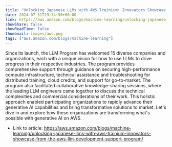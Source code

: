 ```yaml
---
title: "Unlocking Japanese LLMs with AWS Trainium: Innovators Showcase from the AWS LLM Development Support Program"
date: 2024-07-31T19:34:50+00:00
link: https://aws.amazon.com/blogs/machine-learning/unlocking-japanese-llms-with-aws-trainium-innovators-showcase-from-the-aws-llm-development-support-program/
showShare: false
showReadTime: false
thumbnail: images/aws.png
tags: ["aws.amazon.com/blogs/machine-learning"]
---
```

Since its launch, the LLM Program has welcomed 15 diverse companies and organizations, each with a unique vision for how to use LLMs to drive progress in their respective industries. The program provides comprehensive support through guidance on securing high-performance compute infrastructure, technical assistance and troubleshooting for distributed training, cloud credits, and support for go-to-market. The program also facilitated collaborative knowledge-sharing sessions, where the leading LLM engineers came together to discuss the technical complexities and commercial considerations of their work. This holistic approach enabled participating organizations to rapidly advance their generative AI capabilities and bring transformative solutions to market. Let's dive in and explore how these organizations are transforming what's possible with generative AI on AWS.

- Link to article: https://aws.amazon.com/blogs/machine-learning/unlocking-japanese-llms-with-aws-trainium-innovators-showcase-from-the-aws-llm-development-support-program/